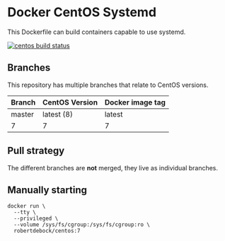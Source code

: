 Docker CentOS Systemd
=====================

This Dockerfile can build containers capable to use systemd.

[![centos build status](https://img.shields.io/docker/cloud/build/robertdebock/centos.svg)](https://hub.docker.com/repository/docker/robertdebock/centos)

Branches
--------

This repository has multiple branches that relate to CentOS versions.

|Branch |CentOS Version|Docker image tag|
|-------|--------------|----------------|
|master |latest (8)    |latest          |
|7      |7             |7               |

Pull strategy
-------------

The different branches are **not** merged, they live as individual branches.

Manually starting
-----------------

```
docker run \
  --tty \
  --privileged \
  --volume /sys/fs/cgroup:/sys/fs/cgroup:ro \
  robertdebock/centos:7
```
